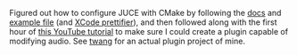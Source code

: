 Figured out how to configure JUCE with CMake by following the [docs](https://github.com/juce-framework/JUCE/blob/master/docs/CMake%20API.md) and [example file](https://github.com/juce-framework/JUCE/blob/master/examples/CMake/AudioPlugin/CMakeLists.txt) (and [XCode prettifier](https://github.com/sudara/cmake-includes/blob/6d0ac600a4b53443e691aa3a96e2c3d5f010d111/XcodePrettify.cmake)), and then followed along with the first hour of [this YouTube tutorial](https://youtu.be/i_Iq4_Kd7Rc?si=f-1snAa6cGZXi6ZO) to make sure I could create a plugin capable of modifying audio. See [twang](https://github.com/Jklein64/twang) for an actual plugin project of mine.